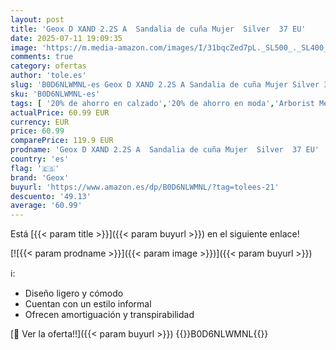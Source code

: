 ```yaml
---
layout: post
title: 'Geox D XAND 2.2S A  Sandalia de cuña Mujer  Silver  37 EU'
date: 2025-07-11 19:09:35
image: 'https://m.media-amazon.com/images/I/31bqcZed7pL._SL500_._SL400_.jpg'
comments: true
category: ofertas
author: 'tole.es'
slug: 'B0D6NLWMNL-es Geox D XAND 2.2S A Sandalia de cuña Mujer Silver 37 EU'
sku: 'B0D6NLWMNL-es'
tags: [ '20% de ahorro en calzado','20% de ahorro en moda','Arborist Merchandising Root','Moda','Moda Mujer','Prime Student -10% adicional en una selección de Moda','Sandalias de vestir para mujer','Sandalias y chanclas para mujer','Self Service','Special Features Stores','Zapatos para mujer','Zapatos: -10% adicional en una selección de Moda','c8538d25-3af9-48d3-aeff-5f3ce5572a36_0','c8538d25-3af9-48d3-aeff-5f3ce5572a36_4801','c8538d25-3af9-48d3-aeff-5f3ce5572a36_8301','geox','sandalia','🇪🇸', ]
actualPrice: 60.99 EUR
currency: EUR
price: 60.99
comparePrice: 119.9 EUR
prodname: 'Geox D XAND 2.2S A  Sandalia de cuña Mujer  Silver  37 EU'
country: 'es'
flag: '🇪🇸'
brand: 'Geox'
buyurl: 'https://www.amazon.es/dp/B0D6NLWMNL/?tag=tolees-21'
descuento: '49.13'
average: '60.99'
---
```


Está [{{< param title >}}]({{< param buyurl >}}) en el siguiente enlace!

[![{{< param prodname >}}]({{< param image >}})]({{< param buyurl >}})

ℹ️:

- Diseño ligero y cómodo
- Cuentan con un estilo informal
- Ofrecen amortiguación y transpirabilidad

[🛒 Ver la oferta!!]({{< param buyurl >}})
{{<world>}}B0D6NLWMNL{{</world>}}
